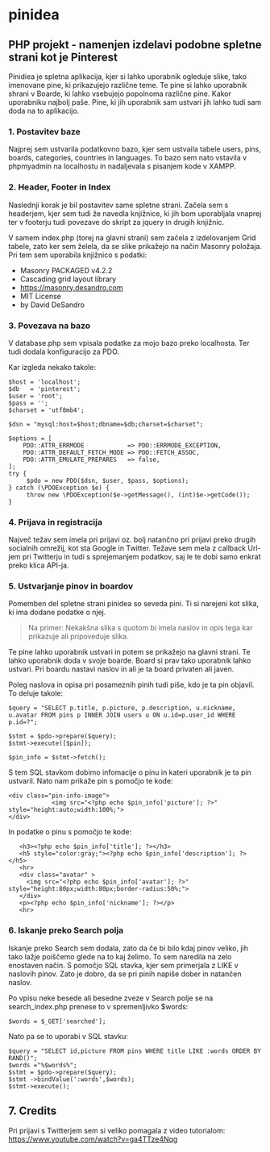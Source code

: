 # pinidea
 ## PHP projekt - namenjen izdelavi podobne spletne strani kot je Pinterest
 
 Pinidiea je spletna aplikacija, kjer si lahko uporabnik ogleduje slike, tako imenovane pine, ki prikazujejo različne teme. Te pine si lahko uporabnik shrani v Boarde, ki lahko vsebujejo popolnoma različne pine. Kakor uporabniku najbolj paše. Pine, ki jih uporabnik sam ustvari jih lahko tudi sam doda na to aplikacijo.
 

### 1. Postavitev baze
Najprej sem ustvarila podatkovno bazo, kjer sem ustvaila tabele users, pins, boards, categories, countries in languages. To bazo sem nato vstavila v phpmyadmin na localhostu in nadaljevala s pisanjem kode v XAMPP. 


### 2. Header, Footer in Index
Naslednji korak je bil postavitev same spletne strani. Začela sem s headerjem, kjer sem tudi že navedla knjižnice, ki jih bom uporabljala vnaprej ter v footerju tudi povezave do skript za jquery in drugih knjižnic.

V samem index.php (torej na glavni strani) sem začela z izdelovanjem Grid tabele, zato ker sem želela, da se slike prikažejo na način Masonry položaja. Pri tem sem uporabila knjižnico s podatki:
 * Masonry PACKAGED v4.2.2
 * Cascading grid layout library
 * https://masonry.desandro.com
 * MIT License
 * by David DeSandro
 
### 3. Povezava na bazo
V database.php sem vpisala podatke za mojo bazo preko localhosta. Ter tudi dodala konfiguracijo za PDO.

Kar izgleda nekako takole:
```
$host = 'localhost';
$db   = 'pinterest';
$user = 'root';
$pass = '';
$charset = 'utf8mb4';

$dsn = "mysql:host=$host;dbname=$db;charset=$charset";

$options = [
    PDO::ATTR_ERRMODE            => PDO::ERRMODE_EXCEPTION,
    PDO::ATTR_DEFAULT_FETCH_MODE => PDO::FETCH_ASSOC,
    PDO::ATTR_EMULATE_PREPARES   => false,
];
try {
     $pdo = new PDO($dsn, $user, $pass, $options);
} catch (\PDOException $e) {
     throw new \PDOException($e->getMessage(), (int)$e->getCode());
}
```
### 4. Prijava in registracija
Največ težav sem imela pri prijavi oz. bolj natančno pri prijavi preko drugih socialnih omrežij, kot sta Google in Twitter. Težave sem mela z callback Url-jem pri Twitterju in tudi s sprejemanjem podatkov, saj le te dobi samo enkrat preko klica API-ja. 



### 5. Ustvarjanje pinov in boardov
Pomemben del spletne strani pinidea so seveda pini. Ti si narejeni kot slika, ki ima dodane podatke o njej. 
> Na primer: Nekakšna slika s quotom bi imela naslov in opis tega kar prikazuje ali pripoveduje slika.

Te pine lahko uporabnik ustvari in potem se prikažejo na glavni strani. Te lahko uporabnik doda v svoje boarde. Board si prav tako uporabnik lahko ustvari. Pri boardu nastavi naslov in ali je ta board privaten ali javen. 

Poleg naslova in opisa pri posameznih pinih tudi piše, kdo je ta pin objavil. To deluje takole:
``` 
$query = "SELECT p.title, p.picture, p.description, u.nickname, u.avatar FROM pins p INNER JOIN users u ON u.id=p.user_id WHERE p.id=?";

$stmt = $pdo->prepare($query);
$stmt->execute([$pin]);

$pin_info = $stmt->fetch();
```
S tem SQL stavkom dobimo infomacije o pinu in kateri uporabnik je ta pin ustvaril.
Nato nam prikaže pin s pomočjo te kode:
```
<div class="pin-info-image">
            <img src="<?php echo $pin_info['picture']; ?>" style="height:auto;width:100%;">
</div>
```
In podatke o pinu s pomočjo te kode:
```
   <h3><?php echo $pin_info['title']; ?></h3>
   <h5 style="color:gray;"><?php echo $pin_info['description']; ?></h5>
   <hr>
   <div class="avatar" >
     <img src="<?php echo $pin_info['avatar']; ?>" style="height:80px;width:80px;border-radius:50%;">
   </div>
   <p><?php echo $pin_info['nickname']; ?></p>
   <hr>
```

### 6. Iskanje preko Search polja
Iskanje preko Search sem dodala, zato da če bi bilo kdaj pinov veliko, jih tako lažje poiščemo glede na to kaj želimo. To sem naredila na zelo enostaven način. S pomočjo SQL stavka, kjer sem primerjala z LIKE v naslovih pinov. Zato je dobro, da se pri pinih napiše dober in natančen naslov.

Po vpisu neke besede ali besedne zveze v Search polje se na search_index.php prenese to v spremenljivko $words:
```
$words = $_GET['searched'];
```

Nato pa se to uporabi v SQL stavku:
```
$query = "SELECT id,picture FROM pins WHERE title LIKE :words ORDER BY RAND()";
$words ="%$words%";
$stmt = $pdo->prepare($query);
$stmt ->bindValue(':words',$words);
$stmt->execute();
```

## 7. Credits
Pri prijavi s Twitterjem sem si veliko pomagala z video tutorialom: https://www.youtube.com/watch?v=ga4TTze4Nqg
